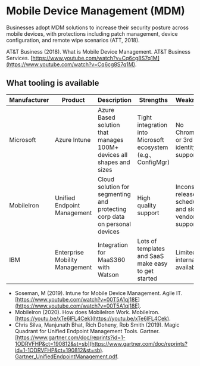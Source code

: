 # Mobile Device Management (MDM)

Businesses adopt MDM solutions to increase their security posture across mobile devices, with protections including patch management, device configuration, and remote wipe scenarios (ATT, 2018).

AT&T Business (2018). What is Mobile Device Management.  AT&T Business Services. [https://www.youtube.com/watch?v=Cq6cg8S7q1M](https://www.youtube.com/watch?v=Cq6cg8S7q1M).

## What tooling is available

| Manufacturer | Product | Description|Strengths|Weaknesses|
|--------------|---------|------------|---------|----------|
| Microsoft| Azure Intune| Azure Based solution that manages 100M+ devices all shapes and sizes|Tight integration into Microsoft ecosystem (e.g., ConfigMgr)|No ChromeOs or 3rd party identity support|
| MobileIron| Unified Endpoint Management | Cloud solution for segmenting and protecting corp data on personal devices|High quality support|Inconsistent release schedules and slowing vendor support|
| IBM| Enterprise Mobility Management| Integration for MaaS360 with Watson| Lots of templates and SaaS make easy to get started | Limited international availability|

- Soseman, M (2019). Intune for Mobile Device Management. Agile IT. [https://www.youtube.com/watch?v=00T5A1qj18E](https://www.youtube.com/watch?v=00T5A1qj18E).
- MobileIron (2020). How does MobileIron Work. MobileIron. [https://youtu.be/xTe6lFL4Cek](https://youtu.be/xTe6lFL4Cek).
- Chris Silva, Manjunath Bhat, Rich Doheny, Rob Smith (2019). Magic Quadrant for Unified Endpoint Management Tools. Gartner. [https://www.gartner.com/doc/reprints?id=1-1ODRVFHP&ct=190812&st=sb](https://www.gartner.com/doc/reprints?id=1-1ODRVFHP&ct=190812&st=sb). [Gartner_UnifiedEndpointManagement.pdf](Gartner_UnifiedEndpointManagement.pdf).
